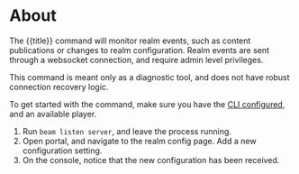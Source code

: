 # About

The {{title}} command will monitor realm events, such as content publications 
or changes to realm configuration. Realm events are sent through a websocket
connection, and require admin level privileges. 

This command is meant only as a diagnostic tool, and does not have robust
connection recovery logic. 


To get started with the command, make sure you have the [CLI configured](doc:cli-getting-started),
and an available player.

1. Run `beam listen server`, and leave the process running. 
2. Open portal, and navigate to the realm config page. Add a new configuration setting.
3. On the console, notice that the new configuration has been received. 